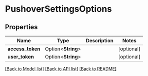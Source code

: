 # PushoverSettingsOptions

## Properties

Name | Type | Description | Notes
------------ | ------------- | ------------- | -------------
**access_token** | Option<**String**> |  | [optional]
**user_token** | Option<**String**> |  | [optional]

[[Back to Model list]](../README.md#documentation-for-models) [[Back to API list]](../README.md#documentation-for-api-endpoints) [[Back to README]](../README.md)


